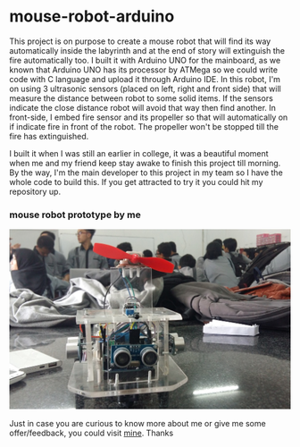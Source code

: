 # mouse-robot-arduino
This project is on purpose to create a mouse robot that will find its way automatically inside the labyrinth and at the end of story will extinguish the fire automatically too. I built it with Arduino UNO for the mainboard, as we known that Arduino UNO has its processor by ATMega so we could write code with C language and upload it through Arduino IDE. In this robot, I'm on using 3 ultrasonic sensors (placed on left, right and front side) that will measure the distance between robot to some solid items. If the sensors indicate the close distance robot will avoid that way then find another. In front-side, I embed fire sensor and its propeller so that will automatically on if indicate fire in front of the robot. The propeller won't be stopped till the fire has extinguished.

I built it when I was still an earlier in college, it was a beautiful moment when me and my friend keep stay awake to finish this project till morning. By the way, I'm the main developer to this project in my team so I have the whole code to build this. If you get attracted to try it you could hit my repository up.

### mouse robot prototype by me
![mouse robot by me](mouse-robot.jpg)

Just in case you are curious to know more about me or give me some offer/feedback, you could visit [mine](https://agungfadhil.com). Thanks
